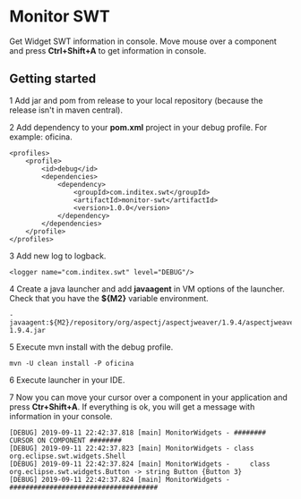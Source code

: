 # Monitor SWT

Get Widget SWT information in console. 
Move mouse over a component and press **Ctrl+Shift+A** to get information in console.

## Getting started

1 Add jar and pom from release to your local repository (because the release isn't in maven central).

2 Add dependency to your **pom.xml** project in your debug profile. For example: oficina.
```
<profiles>
    <profile>
        <id>debug</id>
        <dependencies>
            <dependency>
                <groupId>com.inditex.swt</groupId>
                <artifactId>monitor-swt</artifactId>
                <version>1.0.0</version>
            </dependency>
        </dependencies>
    </profile>
</profiles>
```
3 Add new log to logback.
```
<logger name="com.inditex.swt" level="DEBUG"/>
```
4 Create a java launcher and add **javaagent** in VM options of the launcher. Check that you have the **${M2}** variable environment.
```
-javaagent:${M2}/repository/org/aspectj/aspectjweaver/1.9.4/aspectjweaver-1.9.4.jar
```
5 Execute mvn install with the debug profile.
```
mvn -U clean install -P oficina
```

6 Execute launcher in your IDE.

7 Now you can move your cursor over a component in your application and press **Ctr+Shift+A**. If everything is ok, you will get a message with information in your console.
```
[DEBUG] 2019-09-11 22:42:37.818 [main] MonitorWidgets - ######## CURSOR ON COMPONENT ########
[DEBUG] 2019-09-11 22:42:37.823 [main] MonitorWidgets - class org.eclipse.swt.widgets.Shell
[DEBUG] 2019-09-11 22:42:37.824 [main] MonitorWidgets - 	class org.eclipse.swt.widgets.Button -> string Button {Button 3}
[DEBUG] 2019-09-11 22:42:37.824 [main] MonitorWidgets - #####################################
```
